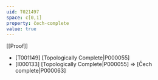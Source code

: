 ```yaml
---
uid: T021497
space: c[0,1]
property: čech-complete
value: true
---
```

[[Proof]]

* [T001149] [Topologically Complete|P000055]
* [I000133] [Topologically Complete|P000055] => [Čech complete|P000063]


